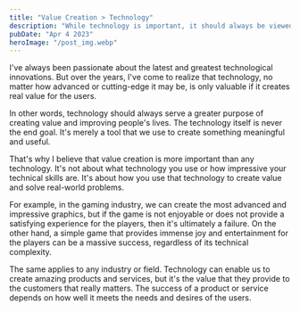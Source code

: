 ```yaml
---
title: "Value Creation > Technology"
description: "While technology is important, it should always be viewed as a means to an end, with value creation being the ultimate goal..."
pubDate: "Apr 4 2023"
heroImage: "/post_img.webp"
---
```

I've always been passionate about the latest and greatest technological innovations. But over the years, I've come to realize that technology, no matter how advanced or cutting-edge it may be, is only valuable if it creates real value for the users.

In other words, technology should always serve a greater purpose of creating value and improving people's lives. The technology itself is never the end goal. It's merely a tool that we use to create something meaningful and useful.

That's why I believe that value creation is more important than any technology. It's not about what technology you use or how impressive your technical skills are. It's about how you use that technology to create value and solve real-world problems.

For example, in the gaming industry, we can create the most advanced and impressive graphics, but if the game is not enjoyable or does not provide a satisfying experience for the players, then it's ultimately a failure. On the other hand, a simple game that provides immense joy and entertainment for the players can be a massive success, regardless of its technical complexity.

The same applies to any industry or field. Technology can enable us to create amazing products and services, but it's the value that they provide to the customers that really matters. The success of a product or service depends on how well it meets the needs and desires of the users.